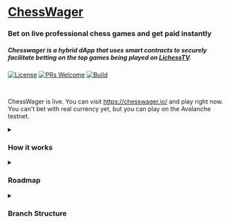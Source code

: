 # [ChessWager](https://chesswager.io/)

### Bet on live professional chess games and get paid instantly

##### Chesswager is a hybrid dApp that uses smart contracts to securely facilitate betting on the top games being played on [LichessTV](https://lichess.org/tv).

<!-- https://shields.io/ -->
[![License](https://img.shields.io/github/license/geektechniquestudios/ChessWager)](#)
[![PRs Welcome](https://img.shields.io/badge/PRs-welcome-brightgreen.svg)](#)
[![Build](https://img.shields.io/github/checks-status/geektechniquestudios/ChessWager/main)](#)

<br>

ChessWager is live. You can visit https://chesswager.io/ and play right now. You can't bet with real currency yet, but you can play on the Avalanche testnet.

 <details>
  <summary>
   <h3>How it works</h3>
  </summary>
  <br>

  ### Data Flow

  ![](readme-assets/data-flow.png)

  The client relies on a firestore serverless infrastructure. When a page loads, the client subscribes to the Lichess tv API and loads real-time data about chats, bets, and users from the firestore database. 

  A few distinct programs run in an isolated cloud environment to interact with the smart contract. One of those programs, our "contract listener", listens for user payments. Once 2 users agree to a wager, their smart wallets will prompt each user with the appropriate amount. When a user sends a transaction to the contract, the contract listener writes an update to the firestore database. These changes are reflected immediately in the UI visually informing users their payment was recieved. When a bet is matched, the conditions of the bet are compared in the smart contract. If the values don't perfectly match, the transaction is rejected. 

  Another isolated backend program subscribes to the Lichess API. At the end of each game, that program interacts with with the smart contract, telling it to complete the bet transactions and pay the winners or refund users in the event of a draw.
 

  ### Primary Tech used in this project:
    <!-- https://github.com/Ileriayo/markdown-badges -->
   ![Yarn](https://img.shields.io/badge/yarn-%232C8EBB.svg?style=flat&logo=yarn&logoColor=white&labelColor=525252)
   ![Vite](https://badges.aleen42.com/src/vitejs.svg)

   ![TypeScript](https://badges.aleen42.com/src/typescript.svg)
   ![React](https://badges.aleen42.com/src/react.svg)
   ![TailwindCSS](https://badges.aleen42.com/src/tailwindcss.svg)
   ![NodeJS](https://badges.aleen42.com/src/node.svg)
   ![Solidity](https://img.shields.io/badge/Solidity-%23363636.svg?style=flat&logo=solidity&logoColor=white&labelColor=525252)

   ![cypress](https://img.shields.io/badge/-cypress-%23E5E5E5?style=flat&logo=cypress&logoColor=058a5e&labelColor=52525b)
   ![Docker](https://badges.aleen42.com/src/docker.svg)
   ![Kubernetes](https://img.shields.io/badge/kubernetes-%23326ce5.svg?style=flat&logo=kubernetes&logoColor=white&labelColor=525252)
   ![Firebase](https://img.shields.io/badge/firebase-%23039BE5.svg?style=flat&logo=firebase&labelColor=525252)
   ![Google Cloud](https://img.shields.io/badge/GoogleCloud-%234285F4.svg?style=flat&logo=google-cloud&logoColor=white&prefix=test&labelColor=525252)
  </details>
  
 <details>
  <summary>
   <h3>Roadmap</h3>
  </summary>
 <br>

- Phase 1: Proof of concept
  - Build a smart contract that pays users based on the result of a live chess game
  - Create a minimal frontend with the basic layout required to pair users on a bet
  - Design a global chat room, authentication, and betting lobby
- Phase 2: Minimum Viable Product
  - To Do:
    - rate limiting
    - admin accounts
    - chat reply in global chat
    - killswitch in case of emergency
    - layout responsiveness
    - onboarding "how to"
    - contact
    - faqs
    - end-to-end testing
    - user onboarding/ getting started / how to / help
  - Complete:
    - UI/UX design and implementation
    - User search
    - Security
    - Messaging
    - Friending
    - Blocking
    - Profiles
    - Build pipeline
- Phase: 3: Launch Prep
  - Develop clear WRITTEN code of ethics and customer service standards
  - Shift to agile, goal - weekly launch
  - Technical guides for contributing, bug reports
  - Aggressive feature testing and bug hunting
  - Security audit
  - UI/UX polish, animations
  - Legal statement and TOS
  - Establish LLC 
- Phase 4: Primary Launch
  - Advertising
  - 24/7 monitoring of chat and services
  - Gather analytics; refactor and plan ahead based on data
  - Pay down tech debt as much as possible
  - Optimize backend
  - Actively design defense against fraud and hacking
  - Build user engagement systems, like achievements and badges
- Phase 5: Mobile Platform and PWA
  - React Native
  - Will use the same backend
- Phase 6: Feature Growth And Product Expansion
  - Cover live tournaments
  - Adapt tech to other api based games, including irl sports
  - Real-time arbitered betting on arbitrary events
  - NFTs maybe, keeping emphasis on usefulness

</details>


 <details>
  <summary>
   <h3>Branch Structure</h3>
  </summary>
 <br>
 
This repository's branch structure is designed similarly to the standard [gitflow](https://github.com/nvie/gitflow) model with the addition of a "test" branch between develop and release. The develop, test, and main branches each have their own backend environment.

![](readme-assets/git-model.png)


  - *Develop* could have any backend changes at any time.
  - *Test* will only have user testing and controlled tests running on its environment during the build process.
  - *Main* of course operates on the production environment.
  
</details>

  

